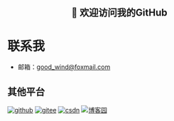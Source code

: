 <h2 align="center">👋 欢迎访问我的GitHub</h2>

# 联系我
 - 邮箱：good_wind@foxmail.com

## 其他平台
<p align="left">
  <a href="https://github.com/LoftyCloud"><img src="https://img.shields.io/badge/GitHub-9cf" alt="github"></a>
  <a href="https://gitee.com/Good_Wind"><img src="https://img.shields.io/badge/Gitee-ff69b4" alt="gitee"></a>
  <a href="https://blog.csdn.net/weixin_43720225"><img src="https://img.shields.io/badge/CSDN-red" alt="csdn"></a>
  <a href="https://home.cnblogs.com/u/2305674/"><img src="https://img.shields.io/badge/博客园-blue" alt="博客园"></a>
</p>
